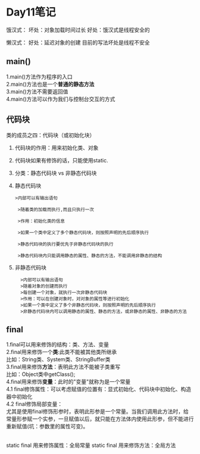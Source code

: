 # Day11笔记
饿汉式： 
    坏处：对象加载时间过长
    好处：饿汉式是线程安全的

懒汉式：
    好处：延迟对象的创建
    目前的写法坏处是线程不安全

## main()
1.main()方法作为程序的入口<br>
2.main()方法也是一个**普通的静态方法**<br>
3.main()方法不需要返回值<br>
4.main()方法可以作为我们与控制台交互的方式

## 代码块

类的成员之四：代码块（或初始化块）
1. 代码块的作用：用来初始化类、对象
2. 代码块如果有修饰的话，只能使用static.
3. 分类：静态代码块  vs 非静态代码块
4. 静态代码块

       >内部可以有输出语句
      
        >随着类的加载而执行,而且只执行一次
      
        >作用：初始化类的信息
      
        >如果一个类中定义了多个静态代码块，则按照声明的先后顺序执行
      
        >静态代码块的执行要优先于非静态代码块的执行
      
        >静态代码块内只能调用静态的属性、静态的方法，不能调用非静态的结构

5. 非静态代码块

         >内部可以有输出语句
         >随着对象的创建而执行
         >每创建一个对象，就执行一次非静态代码块
         >作用：可以在创建对象时，对对象的属性等进行初始化
         >如果一个类中定义了多个非静态代码块，则按照声明的先后顺序执行
         >非静态代码块内可以调用静态的属性、静态的方法，或非静态的属性、非静态的方法

## final
1.final可以用来修饰的结构：类、方法、变量<br>
2.final用来修饰一个**类**:此类不能被其他类所继承<br>
    比如：String类、System类、StringBuffer类<br>
3.final用来修饰**方法**：表明此方法不能被子类重写<br>
    比如：Object类中getClass();<br>
4.final用来修饰**变量**：此时的"变量"就称为是一个常量<br>
    4.1 final修饰属性：可以考虑赋值的位置有：显式初始化、代码块中初始化、构造器中初始化<br>
    4.2 final修饰局部变量：<br>
         尤其是使用final修饰形参时，表明此形参是一个常量。当我们调用此方法时，给常量形参赋一个实参，一旦赋值以后，就只能在方法体内使用此形参，但不能进行重新赋值(坑：参数里的属性可变)。<br><br>

static final 用来修饰属性：全局常量
static final 用来修饰方法：全局方法

